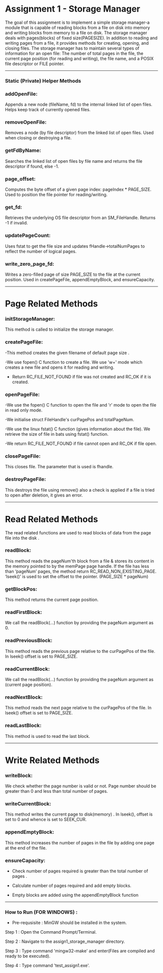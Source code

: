 # **Assignment 1 - Storage Manager**

The goal of this assignment is to implement a simple storage manager-a module that is capable of reading blocks from a file on disk into memory and writing blocks from memory to a file on disk. The storage manager deals with pages(blocks) of fixed size(PAGESIZE). In addition to reading and writing pages from a file, it provides methods for creating, opening, and closing files. The storage manager has to maintain several types of information for an open file: The number of total pages in the file, the current page position (for reading and writing), the file name, and a POSIX file descriptor or FILE pointer.

-----------------------------------------------------------------------------------------------------------------

### Static (Private) Helper Methods

### addOpenFile:

Appends a new node (fileName, fd) to the internal linked list of open files. Helps keep track of currently opened files.

### removeOpenFile: 

Removes a node (by file descriptor) from the linked list of open files. Used when closing or destroying a file.

### getFdByName:

Searches the linked list of open files by file name and returns the file descriptor if found, else -1.

### page_offset:

Computes the byte offset of a given page index: pageIndex * PAGE_SIZE. Used to position the file pointer for reading/writing.

### get_fd:

Retrieves the underlying OS file descriptor from an SM_FileHandle. Returns -1 if invalid.

### updatePageCount:

Uses fstat to get the file size and updates fHandle->totalNumPages to reflect the number of logical pages.

### write_zero_page_fd:

Writes a zero-filled page of size PAGE_SIZE to the file at the current position. Used in createPageFile, appendEmptyBlock, and ensureCapacity.

-----------------------------------------------------------------------------------------------
# **Page Related Methods**

 ### initStorageManager:

This method is called to initialize the storage manager.

### createPageFile:

-This method creates the given filename of default page size .

-We use fopen() C function to create a file. We use 'w+' mode which creates a new file and opens it for reading and writing.

- Return RC_FILE_NOT_FOUND if file was not created and RC_OK if it is created.

### openPageFile:

-We use the fopen() C function to open the file and 'r' mode to open the file in read only mode.

-We initialise struct FileHandle's curPagePos and totalPageNum.

-We use the linux fstat() C function (gives information about the file). We retrieve the size of file in bats using fstat() function.

-We return RC_FILE_NOT_FOUND if file cannot open and RC_OK if file open.

### closePageFile:

This closes file. The parameter that is used is fhandle.

### destroyPageFile:

This destroys the file using remove() also a check is applied if a file is tried to open after deletion, it gives an error.

-------------------------------------------------------------------------------------------

# **Read Related Methods**

The read related functions are used to read blocks of data from the page file into the disk .



### readBlock:

This method reads the pageNum'th block from a file & stores its content in the memory pointed to by the memPage page handle. If the file has less than ‘pageNum’ pages, the method return RC_READ_NON_EXISTING_PAGE. ‘lseek()’ is used to set the offset to the pointer. (PAGE_SIZE * pageNum)

### getBlockPos:

This method returns the current page position.

### readFirstBlock:

We call the readBlock(...) function by providing the pageNum argument as 0.

### readPreviousBlock:

This method reads the previous page relative to the curPagePos of the file. In lseek() offset is set to PAGE_SIZE.

### readCurrentBlock:

We call the readBlock(...) function by providing the pageNum argument as (current page position).

### readNextBlock:

 This method reads the next page relative to the curPagePos of the file. In lseek() offset is set to PAGE_SIZE.

### readLastBlock:

This method is used to read the last block.

-----------------------------------------------------------------------------------------------------------------

# **Write Related Methods**

### writeBlock:

We check whether the page number is valid or not. Page number should be greater than 0 and less than total number of pages.

### writeCurrentBlock:

This method writes the current page to disk(memory) . In lseek(), offset is set to 0 and whence is set to SEEK_CUR.

### appendEmptyBlock:

This method increases the number of pages in the file by adding one page at the end of the file.

### ensureCapacity:

- Check number of pages required is greater than the total number of pages .

- Calculate number of pages required and add empty blocks.

- Empty blocks are added using the appendEmptyBlock function

-------------------------------------------------------------------------------------------

### How to Run (FOR WINDOWS) :
-  Pre-requsisite : MinGW should be installed in the system.

Step 1 : Open the Command Prompt/Terminal.

Step 2 : Navigate to the assign1_storage_manager directory.

Step 3 : Type command 'mingw32-make' and enter(Files are compiled and ready to be executed).

Step 4 : Type command 'test_assign1.exe'.

